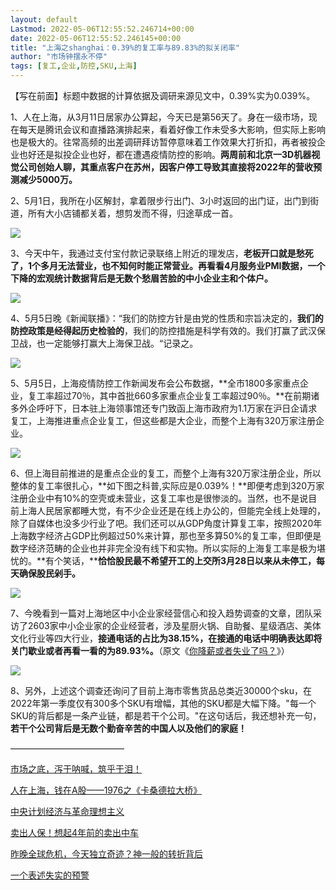 ```yaml
---
layout: default
Lastmod: 2022-05-06T12:55:52.246714+00:00
date: 2022-05-06T12:55:52.246145+00:00
title: "上海之shanghai：0.39%的复工率与89.83%的拟关闭率"
author: "市场钟摆永不停"
tags: [复工,企业,防控,SKU,上海]
---
```


【写在前面】标题中数据的计算依据及调研来源见文中，0.39%实为0.039%。  

1、人在上海，从3月11日居家办公算起，今天已是第56天了。身在一级市场，现在每天是腾讯会议和直播路演排起来，看着好像工作未受多大影响，但实际上影响也是极大的。往常高频的出差调研拜访暂停意味着工作效果大打折扣，再者被投企业也好还是拟投企业也好，都在遭遇疫情防控的影响。**两周前和北京一3D机器视觉公司创始人聊，其重点客户在苏州，因客户停工导致其直接将2022年的营收预测减少5000万。**

2、5月1日，我所在小区解封，拿着限步行出门、3小时返回的出门证，出门到街道，所有大小店铺都关着，想剪发而不得，归途草成一首。

![](https://images.weserv.nl/?url=https%3A//mmbiz.qpic.cn/mmbiz_jpg/VlqZVAJJYC0Jlreadlw7gQG8bBkiaZtUiaNRyg4KiaKmMANrDNR4dgWIcC7Noib1ZxqkibrAj9yT5C58KeYYeLLZdjw/640%3Fwx_fmt%3Djpeg)

3、今天中午，我通过支付宝付款记录联络上附近的理发店，**老板开口就是愁死了，1个多月无法营业，也不知何时能正常营业。再看看4月服务业PMI数据，一个下降的宏观统计数据背后是无数个愁眉苦脸的中小企业主和个体户。**

![](https://images.weserv.nl/?url=https%3A//mmbiz.qpic.cn/mmbiz_png/VlqZVAJJYC0Jlreadlw7gQG8bBkiaZtUiacCO6ic8OaO8AI5aPAGyFR4LyM8AH7RNDn55kaOLUNNxlrNbibt5ZicdzQ/640%3Fwx_fmt%3Dpng)

4、5月5日晚《新闻联播》：“我们的防控方针是由党的性质和宗旨决定的，**我们的防控政策是经得起历史检验的**，我们的防控措施是科学有效的。我们打赢了武汉保卫战，也一定能够打赢大上海保卫战。“记录之。  

![](https://images.weserv.nl/?url=https%3A//mmbiz.qpic.cn/mmbiz_jpg/VlqZVAJJYC0Jlreadlw7gQG8bBkiaZtUiaohdNpLgpEAzkzTtJH0BBdmH7zNzeOsn5XRmGqwTsTb7rn65PEYic3kw/640%3Fwx_fmt%3Djpeg)

5、5月5日，上海疫情防控工作新闻发布会公布数据，**全市1800多家重点企业，复工率超过70％，其中首批660多家重点企业复工率超过90％。**在前期诸多外企呼吁下，日本驻上海领事馆还专门致函上海市政府为1.1万家在沪日企请求复工，上海推进重点企业复工，但这些都是大企业，而整个上海有320万家注册企业。

![](https://images.weserv.nl/?url=https%3A//mmbiz.qpic.cn/mmbiz_jpg/VlqZVAJJYC0Jlreadlw7gQG8bBkiaZtUiala7E9ibWqLv39ITJY85RqDZhpib6PzNEaas0cG0Cfz4WPsfSPuVia9y5w/640%3Fwx_fmt%3Djpeg)

6、但上海目前推进的是重点企业的复工，而整个上海有320万家注册企业，所以整体的复工率很扎心，**如下图之科普,实际应是0.039%！**即便考虑到320万家注册企业中有10%的空壳或未营业，这复工率也是很惨淡的。当然，也不是说目前上海人民居家都睡大觉，有不少企业还是在线上办公的，但能完全线上处理的，除了自媒体也没多少行业了吧。我们还可以从GDP角度计算复工率，按照2020年上海数字经济占GDP比例超过50%来计算，那也至多算50%的复工率，但即便是数字经济范畴的企业也并非完全没有线下和实物。所以实际的上海复工率是极为堪忧的。**有个笑话，****恰恰股民最不希望开工的上交所3月28日以来从未停工，每天确保股民剁手。**

![](https://images.weserv.nl/?url=https%3A//mmbiz.qpic.cn/mmbiz_png/VlqZVAJJYC0Jlreadlw7gQG8bBkiaZtUiaCakLLbs1QEXA74kEwOcts9C1fd0Wia6HttSuicWokddADfcD0IicGEw5w/640%3Fwx_fmt%3Dpng)

7、今晚看到一篇对上海地区中小企业家经营信心和投入趋势调查的文章，团队采访了2603家中小企业家的企业经营者，涉及星厨火锅、自助餐、星级酒店、美体文化行业等四大行业，**接通电话的占比为38.15%，在接通的电话中明确表达即将关门歇业或者再看一看的为89.93%。**（原文《[你降薪或者失业了吗？](https://mp.weixin.qq.com/s?__biz=MzA4Nzk0NTgyNA==&mid=2649454394&idx=1&sn=b6fb9ad878fb374cb76575d812c0defc&scene=21#wechat_redirect)》）

![](https://images.weserv.nl/?url=https%3A//mmbiz.qpic.cn/mmbiz_png/VlqZVAJJYC0Jlreadlw7gQG8bBkiaZtUia1kricnBuIBFQxLqhG0YbeY7z04iaDW6Q8GIc1fIbyROicALSZOya1pDmQ/640%3Fwx_fmt%3Dpng)

8、另外，上述这个调查还询问了目前上海市零售货品总类近30000个sku，在2022年第一季度仅有300多个SKU有增幅，其他的SKU都是大幅下降。"每一个SKU的背后都是一条产业链，都是若干个公司。"在这句话后，我还想补充一句，**若干个公司背后是无数个勤奋辛苦的中国人以及他们的家庭！**

—————————————  

[市场之底，泻于呐喊，筑乎于泪！](http://mp.weixin.qq.com/s?__biz=MjM5NDgzODA2Mw==&mid=2447880146&idx=1&sn=86ddaaf72620928a01380de623e3727e&chksm=b292ac9285e52584db696950fb3de21c738b48b372631caed9e114db7dda6f3e8c50164d7d73&scene=21#wechat_redirect)  

[人在上海，钱在A股——1976之《卡桑德拉大桥》](http://mp.weixin.qq.com/s?__biz=MjM5NDgzODA2Mw==&mid=2447880136&idx=1&sn=344f3acdc5263905d0cde07159ec95fb&chksm=b292ac8885e5259efe8193ed0079d2b451f8460836503cfe7be26c20afc634baa30bf7f87cc8&scene=21#wechat_redirect)

[中央计划经济与革命理想主义](http://mp.weixin.qq.com/s?__biz=MjM5NDgzODA2Mw==&mid=2447879989&idx=1&sn=c2e5e820def16d8ef3f1e7a82b894c08&chksm=b292ac7585e52563353d41c7dab8f04916965491e4b54f20646ffe383ce14f4fb9d80fc864d7&scene=21#wechat_redirect)  

[卖出人保！想起4年前的卖出中车](http://mp.weixin.qq.com/s?__biz=MjM5NDgzODA2Mw==&mid=2447880027&idx=1&sn=e355c786f335759419770f127ef7e092&chksm=b292ac1b85e5250df5f757e8152af663f9aac344f914fa2cf2f6c1074cb5e8695b960c0edf82&scene=21#wechat_redirect)

[昨晚全球危机，今天独立奇迹？神一般的转折背后](http://mp.weixin.qq.com/s?__biz=MjM5NDgzODA2Mw==&mid=2447880129&idx=1&sn=493474ffcb20e3bebd4b2e58a44fcc72&chksm=b292ac8185e5259710748c8d3de7910a0c8770b82c4089d46eee2350d313480e8badcc2bb5ea&scene=21#wechat_redirect)  

[一个表述失实的预警](http://mp.weixin.qq.com/s?__biz=MjM5NDgzODA2Mw==&mid=2447880078&idx=1&sn=27c48f19d5338d5852bd07f35608e9ec&chksm=b292acce85e525d8b3521dd606e6c50115a147cd90379ffd0d956aad3358110753ea5a95edff&scene=21#wechat_redirect)

